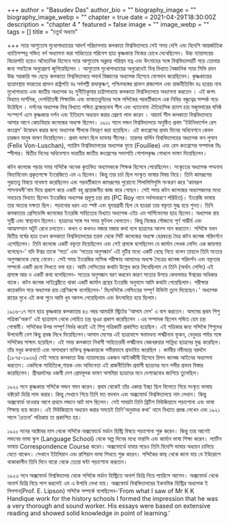 +++
author = "Basudev Das"
author_bio = ""
biography_image = ""
biography_image_webp = ""
chapter = true
date = 2021-04-29T18:30:00Z
description = "chapter 4 "
featured = false
image = ""
image_webp = ""
tags = []
title = "চতুর্থ অধ্যায়"

+++
স্যার আশুতোষ মুখোপাধ্যায়ের আদর্শ পরিচালনায় কলকাতা বিশ্ববিদ্যালয়ে সেই সময় দেশি এবং বিদেশি আন্তর্জাতিক খ্যাতিসম্পন্ন পন্ডিত বর্গ অধ্যাপনা করা পাণ্ডিত্যের পরিবেশ ছাত্র কৃষ্ণকান্ত নিজের চোখে দেখেছিলেন। উচ্চ ন্যায়ালয়ের বিচারপতি হয়েও অবৈতনিক হিসেবে স্যার আশুতোষ অক্লান্ত পরিশ্রম যত্ন এবং উৎসাহের সঙ্গে বিশ্ববিদ্যালয়টি গড়ে তোলার জন্য সবাইকে অনুপ্রেরণা জুগিয়েছিলেন । আশুতোষ মুখোপাধ্যায়ের অনুরোধেই বিশ্ব বিখ্যাত বৈজ্ঞানিক স্যার সিভি রমন উচ্চ সরকারি পদ ছেড়ে কলকাতা বিশ্ববিদ্যালয়ে পদার্থ বিজ্ঞানের অধ্যাপক হিসেবে যোগদান করেছিলেন। কৃষ্ণকান্তের ছাত্রাবস্থায় ভারতের প্রাক্তন রাষ্ট্রপতি ডঃ সর্বপল্লী রাধাকৃষ্ণণ, পশ্চিমবঙ্গের প্রাক্তন রাজ্যপাল এবং রাজনীতিবিদ ডঃ হরেন্দ্র নাথ মুখোপাধ্যায় এবং জাতীয় অধ্যাপক ডঃ সুনীতিকুমার চট্টোপাধ্যায় কলকাতা বিশ্ববিদ্যালয়ে অধ্যাপনা করতেন । এই জগৎ বিখ্যাত দার্শনিক, দেশহিতৈষী শিক্ষাবিদ এবং ভাষাতত্ত্ববিদের সঙ্গে সন্দিকৈর পরবর্তীকালে এক নিবিড় বন্ধুত্বের সম্পর্ক গড়ে উঠেছিল । দর্শনের অধ্যাপক বিশ্ব বিখ্যাত পন্ডিত ব্রজেন্দ্রনাথ শীল এবং খ্যাতনামা ঐতিহাসিক রমেশ চন্দ্র মজুমদারের ঘনিষ্ঠ সংস্পর্শে এসে কৃষ্ণকান্ত দর্শন এবং ইতিহাস অধ্যয়ন করার প্রেরণা লাভ করেন । আচার্য শীল কলকাতা বিশ্ববিদ্যালয়ে আসার আগে কোচবিহার কলেজের অধ্যক্ষ ছিলেন। ১৯১১ সালে লন্ডন বিশ্ববিদ্যালয়ে অনুষ্ঠিত প্রথম 'ইউনিভার্সেল রেস কংগ্রেস' উদ্বোধন করার জন্য অধ্যাপক শীলকে নিমন্ত্রণ করা হয়েছিল। এই কংগ্রেসের প্রথম দিনের অধিবেশনে কেবল চারজন মানুষ ভাষণ দিয়েছিলেন। প্রথম ভাষণ ছিল ডাক্তার শীলের। তারপর বার্লিন বিশ্ববিদ্যালয়ের অধ্যাপক ফন লুসান (Felix Von-Luschan), প্যারিস বিশ্ববিদ্যালয়ের অধ্যাপক ফুয়ে (Fouillee) এবং রেস কংগ্রেসের সম্পাদক মিঃ স্পীলার। দ্বিতীয় দিনের অধিবেশনে ভারতীয় জাতীয় কংগ্রেসের সভাপতি গোপালকৃষ্ণ গোখলে ভাষণ দিয়েছিলেন।

কটন কলেজে পড়ার সময় সন্দিকৈ অনেক কৃতবিদ‍্য অধ্যাপককে শিক্ষক হিসেবে পেয়েছিলেন। সংস্কৃতের অধ্যাপক পদ্মনাথ বিদ্যাবিনোদ প্রকৃতপক্ষে ইংরেজিতে এম এ ছিলেন। কিন্তু তার চর্চা ছিল সংস্কৃত ভাষার বিষয় নিয়ে। তিনি কামরূপের পুরাতত্ত্ব বিষয়ে গবেষণা করেছিলেন এবং পরবর্তীকালে কামরূপের পুরোনো শিলালিপিগুলি সংস্করণ করে 'কামরূপ শাসনাবলী'নাম দিয়ে প্রকাশ করে একটি বহু প্রয়োজনীয় কাজ করে গেছেন। সেই সময় কটন কলেজের অধ্যাপকদের মধ্যে সবচেয়ে বিখ্যাত ছিলেন ইংরেজির অধ্যাপক প্রফুল্ল চন্দ্র রায় (PC Roy নামে সর্বসাধারণে পরিচিত)। ইংরেজি ভাষায় তার অত্যন্ত দক্ষতা ছিল। পড়ানোর ধরন এত স্পষ্ট এবং হৃদয়গ্রাহী ছিল যে ছাত্ররা তার বক্তৃতা মুগ্ধ হয়ে শুনত। তিনি কলকাতার প্রেসিডেন্সি কলেজের ইংরেজি সাহিত্যের বিখ্যাত অধ্যাপক এইচ এম পার্সিভেলের ছাত্র ছিলেন। অধ্যাপক রায় সুশ্রী এবং স্বাস্থ্যবান ছিলেন। ছাত্রদের সঙ্গে সব সময় ফুটবল খেলতেন। কিন্তু নিজের সৌজন্যে পূর্ণ গাম্ভীর্য এবং আত্মসম্মান অটুট রেখে চলতেন। কখন ও কখনও মজার মজার কথা বলে ছাত্রদের আনন্দ দান করতেন। সন্দিকৈ যখন দ্বিতীয় বর্ষের ছাত্র তখন কলকাতা বিশ্ববিদ্যালয়ের তরফ থেকে সিটি কলেজের অধ্যক্ষ হেরম্বচন্দ্র মৈত্র কটন কলেজ পরিদর্শনে এসেছিলেন। তিনি কলেজে একটি বক্তৃতা দিয়েছিলেন এবং সেই প্রসঙ্গে বলেছিলেন যে জার্মান লেখক লেসিং এক জায়গায় বলেছেন-' যদি ঈশ্বর তাকে ‘সত্য’ এবং ‘সত্যের অনুসন্ধান’ এই দুটির মধ্যে একটি বেছে নিতে বলেন তাহলে তিনি সত্যের অনুসন্ধানকে বেছে নেবেন। সেই সময় ইংরেজির মাসিক পরীক্ষায় আমাদের অধ্যক্ষ মৈত্রের কলেজ পরিদর্শন এবং বক্তৃতার সম্পর্কে একটি রচনা লিখতে বলা হয়। আমি লেসিংয়ের কথাটা উল্লেখ করে লিখেছিলাম যে তিনি (অর্থাৎ লেসিং) এই প্রসঙ্গে আর ও একটি কথা বলেছিলেন- সত্যের অনুসন্ধান বরণ করবেন কারণ সত্যের উপরে কেবলমাত্র ঈশ্বরের অধিকার থাকে। কটন কলেজ লাইব্রেরীতে থাকা একটি জার্মান গ্রন্থের ইংরেজি অনুবাদে আমি কথাটা পেয়েছিলাম। পরীক্ষার কয়েকদিন পরে অধ্যাপক রায় শ্রেণিকক্ষে বলেছিলেন-' মিঃসন্দিকৈ লেসিংয়ের সম্পূর্ণ উক্তিটা তুলে দিয়েছেন।' অধ্যাপক রায়ের মুখে এই কথা শুনে আমি খুব আনন্দ পেয়েছিলাম এবং উৎসাহিত হয়ে ছিলাম।

১৯১৬-১৭ সনে ছাত্র কৃষ্ণকান্ত কলকাতার ৪৩ নম্বর আমর্হাষ্ট স্ট্রিটের 'আসাম মেস' এ বাস করতেন। অসমের প্রথম শিশু পত্রিকা'অকণ' এই ছাত্রাবাস থেকে লোহিত চন্দ্র ভূঞা প্রকাশ করেছিলেন ।এর সম্পাদক ছিলেন পন্ডিত হেম চন্দ্র গোস্বামী। সন্দিকৈর উপর সম্পূর্ণ নির্ভর করেই এই শিশু পত্রিকাটি প্রকাশিত হয়েছিল। এই পত্রিকার জন্য সন্দিকৈ শিশুদের উপযোগী বেশ কিছু প্রবন্ধ লিখে দিয়েছিলেন।আসাম মেসের এই ছাত্রাবাসে স্বনামধন্য লক্ষ্মীনাথ ফূকন, বেনুধার শর্মার সঙ্গে সন্দিকৈর সাক্ষাৎ হয়েছিল। এই সময় কলকাতা নিবাসী সাহিত্যরথী লক্ষ্মীনাথ বেজবরুয়ার সান্নিধ্য ছাত্রদের মুগ্ধ করেছিল। তাঁর মধুর কথাবার্তা এবং অসাধারণ ব্যক্তিত্ব কৃষ্ণকান্তকে গভীরভাবে প্রভাবিত করেছিল । কর্মবীর নবীনচন্দ্র বরদলৈ (১৮৭৫-১৯৩৬) সেই সময়ে কলকাতা উচ্চ ন্যায়ালয়ের একজন আইনজীবী হিসেবে রিপন কলেজ আইনের অধ্যাপনা করতেন। একদিকে সাহিত্যিক,গায়ক এবং অভিনেতা এই রাজনীতিবিদ প্রবাসী ছাত্রদের মনে গভীর প্রভাব বিস্তার করেছিলেন। শ্রীবরদলৈর ওজস্বী দেশ প্রেমমূলক ভাষণ অসমিয়া ছাত্রদের মনে দেশাত্মবোধ জাগিয়ে তুলেছিল।

১৯২০ সনে কৃষ্ণকান্ত সন্দিকৈ লন্ডন গমন করেন। প্রথম থেকেই তাঁর একান্ত ইচ্ছা ছিল বিলেতে গিয়ে সংস্কৃত ভাষায় ডক্টরেট ডিগ্রি লাভ করার। কিন্তু সেখানে গিয়ে তিনি মত বদলান এবং অক্সফোর্ড বিশ্ববিদ্যালয়ে নাম লেখান। কিন্তু অক্সফোর্ড যাওয়ার আগে প্রথমে লন্ডনে আট মাস ছিলেন। সেই সময়টা তিনি ব্রিটিশ মিউজিয়ামে পড়াশোনা এবং ভাষা শিক্ষায় ব্যয় করেন। এই মিউজিয়ামে অধ্যয়ন করার সময়েই তিনি'অনুবাদর কথা' নামে বিখ্যাত প্রবন্ধ লেখেন এবং ১৯২১ সালে ‘চেতনা’ পত্রিকায় তা প্রকাশিত হয়।

১৯২০ সনের অক্টোবর মাস থেকে সন্দিকৈ অক্সফোর্ডে মর্ডান হিস্ট্রি বিষয়ে পড়াশোনা শুরু করেন। কিন্তু তার আগেই লন্ডনের ভাষা স্কুল (Language School) থেকে অল্প দিনের মধ্যে ফরাসি এবং জার্মান ভাষা শিক্ষা করেন। ল‍্যাটিন ভাষায় Correspondence Course করেন। অক্সফোর্ডে যাবার পরেও তিনি বিদেশি ভাষার অধ্যয়ন চালিয়ে যেতে থাকেন। সেখানে ইটালিয়ান এবং রাশিয়ান ভাষা শিখতে শুরু করেন। সন্দিকৈর কাছ থেকে জানা যায় যে ইউরোপে থাকাকালীন তিনি দিনে বারো থেকে তেরো ঘন্টা পড়াশোনা করতেন।

১৯২৩ সনে অক্সফোর্ড বিশ্ববিদ্যালয় থেকে সন্দিকৈ মর্ডান হিস্ট্রিতে অনার্স ডিগ্রি নিয়ে প্যারিসে আসেন। অক্সফোর্ড থেকে অনার্স ডিগ্রি নিয়ে পাশ করলেই এম এ উপাধি লেখা যায়। অক্সফোর্ড বিশ্ববিদ্যালয়ের ইকনমিক হিস্ট্রির অধ্যাপক ই লিপশন(Prof. E. Lipson) সন্দিকৈ সম্পর্কে বলেছিলেন-'From what I saw of Mr K K Handique work for the history schools I formed the impression that he was a very thorough and sound worker. His essays were based on extensive reading and showed solid knowledge in point of learning.'